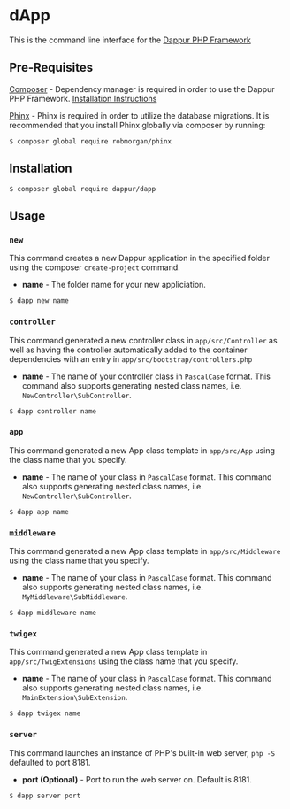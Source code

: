 # dApp

This is the command line interface for the [Dappur PHP Framework](https://github.com/dappur/framework)

## Pre-Requisites
[Composer](https://getcomposer.org/) - Dependency manager is required in order to use the Dappur PHP Framework.  [Installation Instructions](https://getcomposer.org/doc/00-intro.md)

[Phinx](https://phinx.org/) - Phinx is required in order to utilize the database migrations.  It is recommended that you install Phinx globally via composer by running:

    $ composer global require robmorgan/phinx

## Installation

    $ composer global require dappur/dapp

## Usage
### `new`
This command creates a new Dappur application in the specified folder using the composer `create-project` command.
- **name** - The folder name for your new appliciation.
```
$ dapp new name
```

### `controller`
This command generated a new controller class in `app/src/Controller` as well as having the controller automatically added to the container dependencies with an entry in `app/src/bootstrap/controllers.php`
- **name** - The name of your controller class in `PascalCase` format.  This command also supports generating nested class names, i.e. `NewController\SubController`.
```
$ dapp controller name
```

### `app`
This command generated a new App class template in `app/src/App` using the class name that you specify.
- **name** - The name of your class in `PascalCase` format.  This command also supports generating nested class names, i.e. `NewController\SubController`.
```
$ dapp app name
```

### `middleware`
This command generated a new App class template in `app/src/Middleware` using the class name that you specify.
- **name** - The name of your class in `PascalCase` format.  This command also supports generating nested class names, i.e. `MyMiddleware\SubMiddleware`.
```
$ dapp middleware name
```

### `twigex`
This command generated a new App class template in `app/src/TwigExtensions` using the class name that you specify.
- **name** - The name of your class in `PascalCase` format.  This command also supports generating nested class names, i.e. `MainExtension\SubExtension`.
```
$ dapp twigex name
```

### `server`
This command launches an instance of PHP's built-in web server, `php -S` defaulted to port 8181.
- **port (Optional)** - Port to run the web server on.  Default is 8181.
```
$ dapp server port
```